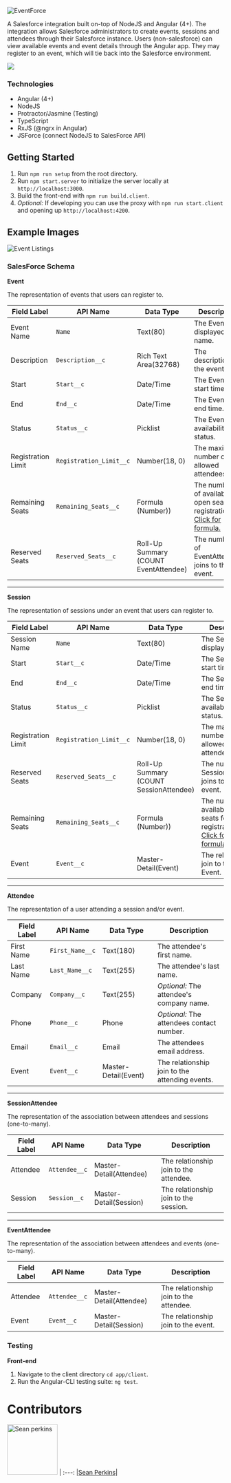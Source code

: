 ![EventForce](http://i.imgur.com/yPT45Wp.png)

A Salesforce integration built on-top of NodeJS and Angular (4+). The integration allows Salesforce administrators to create events, sessions and attendees through their Salesforce instance. Users (non-salesforce) can view available events and event details through the Angular app. They may register to an event, which will tie back into the Salesforce environment.

<a href="https://pure-inlet-93468.herokuapp.com">
    <img src="http://www.codecheese.com/wp-content/uploads/heroku-logo.png">
</a>

### Technologies
- Angular (4+)
- NodeJS
- Protractor/Jasmine (Testing)
- TypeScript
- RxJS (@ngrx in Angular)
- JSForce (connect NodeJS to SalesForce API)

## Getting Started
1. Run `npm run setup` from the root directory.
2. Run `npm start.server` to initialize the server locally at `http://localhost:3000`.
3. Build the front-end with `npm run build.client`.
4. _Optional:_ If developing you can use the proxy with `npm run start.client` and opening up `http://localhost:4200`.

## Example Images
![Event Listings](https://media.giphy.com/media/l0IxZHbDLN0gdjnZC/giphy.gif)

### SalesForce Schema
**Event**

The representation of events that users can register to.

|Field Label|API Name|Data Type|Description|
|--|--|--|--|
|Event Name|`Name`|Text(80)|The Event's displayed name.|
|Description|`Description__c`|Rich Text Area(32768)|The description of the event.|
|Start|`Start__c`|Date/Time|The Event's start time.|
|End|`End__c`|Date/Time|The Event's end time.|
|Status|`Status__c`|Picklist|The Event's availability status.|
|Registration Limit|`Registration_Limit__c`|Number(18, 0)|The maximum number of allowed attendees.|
|Remaining Seats|`Remaining_Seats__c`|Formula (Number))|The number of available open seats for registration. [Click for formula.](https://github.com/sean-perkins/eventforce/wiki/Remaining-Seats-Formula-(SalesForce))|
|Reserved Seats|`Reserved_Seats__c`|Roll-Up Summary (COUNT EventAttendee)|The number of EventAttendee joins to this event.|

---

**Session**

The representation of sessions under an event that users can register to.

|Field Label|API Name|Data Type|Description|
|--|--|--|--|
|Session Name|`Name`|Text(80)|The Session's displayed name.|
|Start|`Start__c`|Date/Time|The Sessions's start time.|
|End|`End__c`|Date/Time|The Sessions's end time.|
|Status|`Status__c`|Picklist|The Sessions's availability status.|
|Registration Limit|`Registration_Limit__c`|Number(18, 0)|The maximum number of allowed attendees.|
|Reserved Seats|`Reserved_Seats__c`|Roll-Up Summary (COUNT SessionAttendee)|The number of SessionAttendee joins to this event.|
|Remaining Seats|`Remaining_Seats__c`|Formula (Number))|The number of available open seats for registration. [Click for formula.](https://github.com/sean-perkins/eventforce/wiki/Remaining-Seats-Formula-(SalesForce))
|Event|`Event__c`|Master-Detail(Event)|The relationship join to the parent Event.|

---

**Attendee**

The representation of a user attending a session and/or event.

|Field Label|API Name|Data Type|Description|
|--|--|--|--|
|First Name|`First_Name__c`|Text(180)|The attendee's first name.|
|Last Name|`Last_Name__c`|Text(255)|The attendee's last name.|
|Company|`Company__c`|Text(255)|_Optional:_ The attendee's company name.
|Phone|`Phone__c`|Phone|_Optional:_ The attendees contact number.|
|Email|`Email__c`|Email|The attendees email address.|
|Event|`Event__c`|Master-Detail(Event)|The relationship join to the attending events.|

---

**SessionAttendee**

The representation of the association between attendees and sessions (one-to-many).

|Field Label|API Name|Data Type|Description|
|--|--|--|--|
|Attendee|`Attendee__c`|Master-Detail(Attendee)|The relationship join to the attendee.|
|Session|`Session__c`|Master-Detail(Session)|The relationship join to the session.|

---

**EventAttendee**

The representation of the association between attendees and events (one-to-many).

|Field Label|API Name|Data Type|Description|
|--|--|--|--|
|Attendee|`Attendee__c`|Master-Detail(Attendee)|The relationship join to the attendee.|
|Event|`Event__c`|Master-Detail(Session)|The relationship join to the event.|

### Testing

**Front-end**

1. Navigate to the client directory `cd app/client`.
2. Run the Angular-CLI testing suite: `ng test`.


# Contributors

[<img alt="Sean perkins" src="https://avatars1.githubusercontent.com/u/13732623?v=3&s=117" width="117">](https://github.com/sean-perkins) |
:---:
|[Sean Perkins](https://github.com/sean-perkins)|
